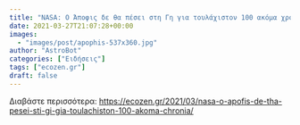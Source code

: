 ```yaml
---
title: "NASA: O Άποφις δε θα πέσει στη Γη για τουλάχιστον 100 ακόμα χρόνια"
date: 2021-03-27T21:07:28+00:00
images:
  - "images/post/apophis-537x360.jpg"
author: "AstroBot"
categories: ["Ειδήσεις"]
tags: ["ecozen.gr"]
draft: false
---
```




Διαβάστε περισσότερα: https://ecozen.gr/2021/03/nasa-o-apofis-de-tha-pesei-sti-gi-gia-toulachiston-100-akoma-chronia/
